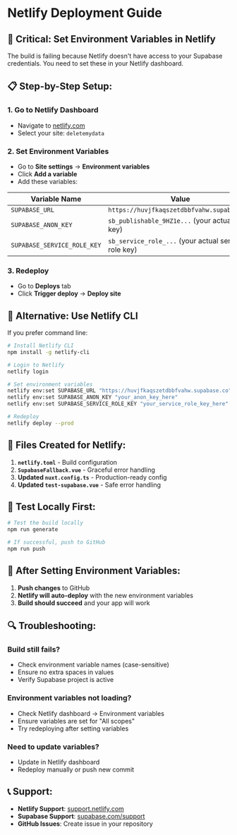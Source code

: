 # Netlify Deployment Guide

## 🚨 **Critical: Set Environment Variables in Netlify**

The build is failing because Netlify doesn't have access to your Supabase credentials. You need to set these in your Netlify dashboard.

## 📋 **Step-by-Step Setup:**

### 1. **Go to Netlify Dashboard**
- Navigate to [netlify.com](https://netlify.com)
- Select your site: `deletemydata`

### 2. **Set Environment Variables**
- Go to **Site settings** → **Environment variables**
- Click **Add a variable**
- Add these variables:

| Variable Name | Value |
|---------------|-------|
| `SUPABASE_URL` | `https://huvjfkaqszetdbbfvahw.supabase.co` |
| `SUPABASE_ANON_KEY` | `sb_publishable_9HZ1e...` (your actual anon key) |
| `SUPABASE_SERVICE_ROLE_KEY` | `sb_service_role_...` (your actual service role key) |

### 3. **Redeploy**
- Go to **Deploys** tab
- Click **Trigger deploy** → **Deploy site**

## 🔧 **Alternative: Use Netlify CLI**

If you prefer command line:

```bash
# Install Netlify CLI
npm install -g netlify-cli

# Login to Netlify
netlify login

# Set environment variables
netlify env:set SUPABASE_URL "https://huvjfkaqszetdbbfvahw.supabase.co"
netlify env:set SUPABASE_ANON_KEY "your_anon_key_here"
netlify env:set SUPABASE_SERVICE_ROLE_KEY "your_service_role_key_here"

# Redeploy
netlify deploy --prod
```

## 📁 **Files Created for Netlify:**

1. **`netlify.toml`** - Build configuration
2. **`SupabaseFallback.vue`** - Graceful error handling
3. **Updated `nuxt.config.ts`** - Production-ready config
4. **Updated `test-supabase.vue`** - Safe error handling

## 🧪 **Test Locally First:**

```bash
# Test the build locally
npm run generate

# If successful, push to GitHub
npm run push
```

## 🚀 **After Setting Environment Variables:**

1. **Push changes** to GitHub
2. **Netlify will auto-deploy** with the new environment variables
3. **Build should succeed** and your app will work

## 🔍 **Troubleshooting:**

### **Build still fails?**
- Check environment variable names (case-sensitive)
- Ensure no extra spaces in values
- Verify Supabase project is active

### **Environment variables not loading?**
- Check Netlify dashboard → Environment variables
- Ensure variables are set for "All scopes"
- Try redeploying after setting variables

### **Need to update variables?**
- Update in Netlify dashboard
- Redeploy manually or push new commit

## 📞 **Support:**

- **Netlify Support**: [support.netlify.com](https://support.netlify.com)
- **Supabase Support**: [supabase.com/support](https://supabase.com/support)
- **GitHub Issues**: Create issue in your repository 